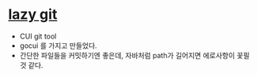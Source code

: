 # [lazy git](https://github.com/jesseduffield/lazygit)
* CUI git tool
* gocui 를 가지고 만들었다.
* 간단한 파일들을 커밋하기엔 좋은데, 자바처럼 path가 길어지면 에로사항이 꽃필 것 같다.
